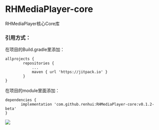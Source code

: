 # RHMediaPlayer-core

RHMediaPlayer核心Core库

### 引用方式：

在项目的Build.gradle里添加：
```
allprojects {
		repositories {
			...
			maven { url 'https://jitpack.io' }
		}
}
```
在项目的module里面添加：
```
dependencies {
	   implementation 'com.github.renhui:RHMediaPlayer-core:v0.1.2-beta'
}
```

[![](https://jitpack.io/v/renhui/RHMediaPlayer-core.svg)](https://jitpack.io/#renhui/RHMediaPlayer-core)
